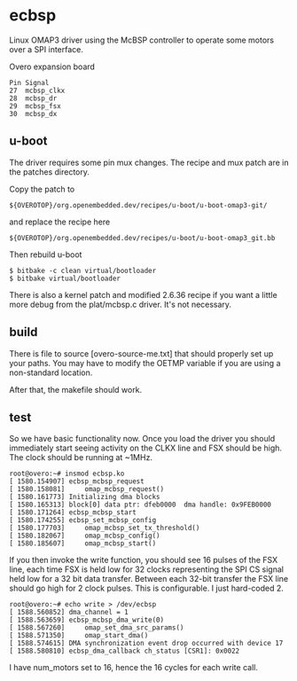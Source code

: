   ecbsp
=======

Linux OMAP3 driver using the McBSP controller to operate some motors over a
SPI interface.

Overo expansion board 

	Pin	Signal
	27	mcbsp_clkx
	28	mcbsp_dr
	29	mcbsp_fsx
	30	mcbsp_dx


  u-boot
-------

The driver requires some pin mux changes. The recipe and mux patch are in the
patches directory. 

Copy the patch to 

	${OVEROTOP}/org.openembedded.dev/recipes/u-boot/u-boot-omap3-git/

and replace the recipe here

	${OVEROTOP}/org.openembedded.dev/recipes/u-boot/u-boot-omap3_git.bb


Then rebuild u-boot

	$ bitbake -c clean virtual/bootloader
	$ bitbake virtual/bootloader


There is also a kernel patch and modified 2.6.36 recipe if you want a little
more debug from the plat/mcbsp.c driver. It's not necessary.


  build
-------

There is file to source [overo-source-me.txt] that should properly set up
your paths. You may have to modify the OETMP variable if you are using a 
non-standard location. 

After that, the makefile should work.


  test
-------

So we have basic functionality now. Once you load the driver you should immediately
start seeing activity on the CLKX line and FSX should be high. The clock should
be running at ~1MHz.

	root@overo:~# insmod ecbsp.ko 
	[ 1580.154907] ecbsp_mcbsp_request
	[ 1580.158081]     omap_mcbsp_request()
	[ 1580.161773] Initializing dma blocks
	[ 1580.165313] block[0] data ptr: dfeb0000  dma handle: 0x9FEB0000
	[ 1580.171264] ecbsp_mcbsp_start
	[ 1580.174255] ecbsp_set_mcbsp_config
	[ 1580.177703]     omap_mcbsp_set_tx_threshold()
	[ 1580.182067]     omap_mcbsp_config()
	[ 1580.185607]     omap_mcbsp_start()

If you then invoke the write function, you should see 16 pulses of the FSX line,
each time FSX is held low for 32 clocks representing the SPI CS signal held low
for a 32 bit data transfer. Between each 32-bit transfer the FSX line should go
high for 2 clock pulses. This is configurable. I just hard-coded 2.

	root@overo:~# echo write > /dev/ecbsp 
	[ 1588.560852] dma_channel = 1
	[ 1588.563659] ecbsp_mcbsp_dma_write(0)
	[ 1588.567260]     omap_set_dma_src_params()
	[ 1588.571350]     omap_start_dma()
	[ 1588.574615] DMA synchronization event drop occurred with device 17
	[ 1588.580810] ecbsp_dma_callback ch_status [CSR1]: 0x0022


I have num_motors set to 16, hence the 16 cycles for each write call. 


